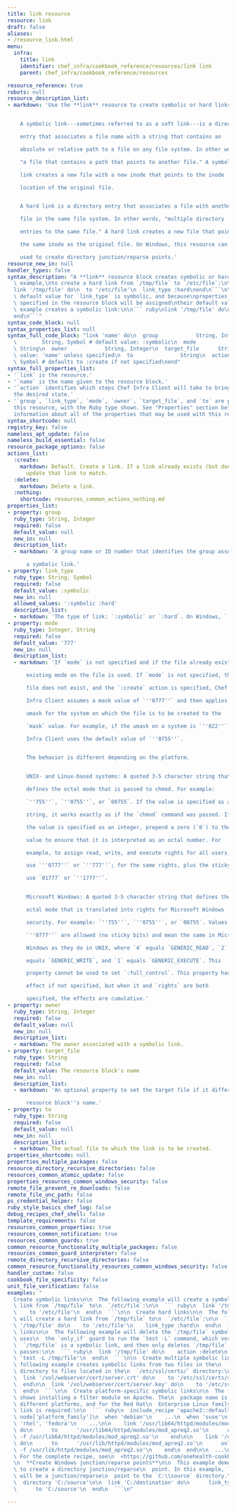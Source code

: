 ```yaml
---
title: link resource
resource: link
draft: false
aliases:
- /resource_link.html
menu:
  infra:
    title: link
    identifier: chef_infra/cookbook_reference/resources/link link
    parent: chef_infra/cookbook_reference/resources

resource_reference: true
robots: null
resource_description_list:
- markdown: 'Use the **link** resource to create symbolic or hard links.


    A symbolic link---sometimes referred to as a soft link---is a directory

    entry that associates a file name with a string that contains an

    absolute or relative path to a file on any file system. In other words,

    "a file that contains a path that points to another file." A symbolic

    link creates a new file with a new inode that points to the inode

    location of the original file.


    A hard link is a directory entry that associates a file with another

    file in the same file system. In other words, "multiple directory

    entries to the same file." A hard link creates a new file that points to

    the same inode as the original file. On Windows, this resource can be

    used to create directory junction/reparse points.'
resource_new_in: null
handler_types: false
syntax_description: "A **link** resource block creates symbolic or hard links. For\
  \ example,\nto create a hard link from `/tmp/file` to `/etc/file`:\n\n``` ruby\n\
  link '/tmp/file' do\n  to '/etc/file'\n  link_type :hard\nend\n```\n\nBecause the\
  \ default value for `link_type` is symbolic, and because\nproperties that are not\
  \ specified in the resource block will be assigned\ntheir default values, the following\
  \ example creates a symbolic link:\n\n``` ruby\nlink '/tmp/file' do\n  to '/etc/file'\n\
  end\n```"
syntax_code_block: null
syntax_properties_list: null
syntax_full_code_block: "link 'name' do\n  group            String, Integer\n  link_type\
  \        String, Symbol # default value: :symbolic\n  mode             Integer,\
  \ String\n  owner            String, Integer\n  target_file      String # default\
  \ value: 'name' unless specified\n  to               String\n  action          \
  \ Symbol # defaults to :create if not specified\nend"
syntax_full_properties_list:
- '`link` is the resource.'
- '`name` is the name given to the resource block.'
- '`action` identifies which steps Chef Infra Client will take to bring the node into
  the desired state.'
- '`group`, `link_type`, `mode`, `owner`, `target_file`, and `to` are properties of
  this resource, with the Ruby type shown. See "Properties" section below for more
  information about all of the properties that may be used with this resource.'
syntax_shortcode: null
registry_key: false
nameless_apt_update: false
nameless_build_essential: false
resource_package_options: false
actions_list:
  :create:
    markdown: Default. Create a link. If a link already exists (but does not match),
      update that link to match.
  :delete:
    markdown: Delete a link.
  :nothing:
    shortcode: resources_common_actions_nothing.md
properties_list:
- property: group
  ruby_type: String, Integer
  required: false
  default_value: null
  new_in: null
  description_list:
  - markdown: 'A group name or ID number that identifies the group associated with

      a symbolic link.'
- property: link_type
  ruby_type: String, Symbol
  required: false
  default_value: :symbolic
  new_in: null
  allowed_values: ':symbolic :hard'
  description_list:
  - markdown: 'The type of link: `:symbolic` or `:hard`. On Windows, `:symbolic` will create a junction point if the target is a directory.'
- property: mode
  ruby_type: Integer, String
  required: false
  default_value: '777'
  new_in: null
  description_list:
  - markdown: 'If `mode` is not specified and if the file already exists, the

      existing mode on the file is used. If `mode` is not specified, the

      file does not exist, and the `:create` action is specified, Chef

      Infra Client assumes a mask value of `''0777''` and then applies the

      umask for the system on which the file is to be created to the

      `mask` value. For example, if the umask on a system is `''022''`, Chef

      Infra Client uses the default value of `''0755''`.


      The behavior is different depending on the platform.


      UNIX- and Linux-based systems: A quoted 3-5 character string that

      defines the octal mode that is passed to chmod. For example:

      `''755''`, `''0755''`, or `00755`. If the value is specified as a quoted

      string, it works exactly as if the `chmod` command was passed. If

      the value is specified as an integer, prepend a zero (`0`) to the

      value to ensure that it is interpreted as an octal number. For

      example, to assign read, write, and execute rights for all users,

      use `''0777''` or `''777''`; for the same rights, plus the sticky bit,

      use `01777` or `''1777''`.


      Microsoft Windows: A quoted 3-5 character string that defines the

      octal mode that is translated into rights for Microsoft Windows

      security. For example: `''755''`, `''0755''`, or `00755`. Values up to

      `''0777''` are allowed (no sticky bits) and mean the same in Microsoft

      Windows as they do in UNIX, where `4` equals `GENERIC_READ`, `2`

      equals `GENERIC_WRITE`, and `1` equals `GENERIC_EXECUTE`. This

      property cannot be used to set `:full_control`. This property has no

      effect if not specified, but when it and `rights` are both

      specified, the effects are cumulative.'
- property: owner
  ruby_type: String, Integer
  required: false
  default_value: null
  new_in: null
  description_list:
  - markdown: The owner associated with a symbolic link.
- property: target_file
  ruby_type: String
  required: false
  default_value: The resource block's name
  new_in: null
  description_list:
  - markdown: 'An optional property to set the target file if it differs from the

      resource block''s name.'
- property: to
  ruby_type: String
  required: false
  default_value: null
  new_in: null
  description_list:
  - markdown: The actual file to which the link is to be created.
properties_shortcode: null
properties_multiple_packages: false
resource_directory_recursive_directories: false
resources_common_atomic_update: false
properties_resources_common_windows_security: false
remote_file_prevent_re_downloads: false
remote_file_unc_path: false
ps_credential_helper: false
ruby_style_basics_chef_log: false
debug_recipes_chef_shell: false
template_requirements: false
resources_common_properties: true
resources_common_notification: true
resources_common_guards: true
common_resource_functionality_multiple_packages: false
resources_common_guard_interpreter: false
remote_directory_recursive_directories: false
common_resource_functionality_resources_common_windows_security: false
handler_custom: false
cookbook_file_specificity: false
unit_file_verification: false
examples: "
  Create symbolic links\n\n  The following example will create a symbolic\
  \ link from `/tmp/file` to\n  `/etc/file`:\n\n  ``` ruby\n  link '/tmp/file' do\n\
  \    to '/etc/file'\n  end\n  ```\n\n  Create hard links\n\n  The following example\
  \ will create a hard link from `/tmp/file` to\n  `/etc/file`:\n\n  ``` ruby\n  link\
  \ '/tmp/file' do\n    to '/etc/file'\n    link_type :hard\n  end\n  ```\n\n  Delete\
  \ links\n\n  The following example will delete the `/tmp/file` symbolic link and\
  \ uses\n  the `only_if` guard to run the `test -L` command, which verifies that\n\
  \  `/tmp/file` is a symbolic link, and then only deletes `/tmp/file` if the\n  test\
  \ passes:\n\n  ``` ruby\n  link '/tmp/file' do\n    action :delete\n    only_if\
  \ 'test -L /tmp/file'\n  end\n  ```\n\n  Create multiple symbolic links\n\n  The\
  \ following example creates symbolic links from two files in the\n  `/vol/webserver/cert/`\
  \ directory to files located in the\n  `/etc/ssl/certs/` directory:\n\n  ``` ruby\n\
  \  link '/vol/webserver/cert/server.crt' do\n    to '/etc/ssl/certs/ssl-cert-name.pem'\n\
  \  end\n\n  link '/vol/webserver/cert/server.key' do\n    to '/etc/ssl/certs/ssl-cert-name.key'\n\
  \  end\n  ```\n\n  Create platform-specific symbolic links\n\n  The following example\
  \ shows installing a filter module on Apache. The\n  package name is different for\
  \ different platforms, and for the Red Hat\n  Enterprise Linux family, a symbolic\
  \ link is required:\n\n  ``` ruby\n  include_recipe 'apache2::default'\n\n  case\
  \ node['platform_family']\n  when 'debian'\n    ...\n  when 'suse'\n    ...\n  when\
  \ 'rhel', 'fedora'\n    ...\n\n    link '/usr/lib64/httpd/modules/mod_apreq.so'\
  \ do\n      to      '/usr/lib64/httpd/modules/mod_apreq2.so'\n      only_if 'test\
  \ -f /usr/lib64/httpd/modules/mod_apreq2.so'\n    end\n\n    link '/usr/lib/httpd/modules/mod_apreq.so'\
  \ do\n      to      '/usr/lib/httpd/modules/mod_apreq2.so'\n      only_if 'test\
  \ -f /usr/lib/httpd/modules/mod_apreq2.so'\n    end\n  end\n\n  ...\n  ```\n\n \
  \ For the complete recipe, see\n  <https://github.com/onehealth-cookbooks/apache2/blob/68bdfba4680e70b3e90f77e40223dd535bf22c17/recipes/mod_apreq2.rb>.\n\
  \n  **Create Windows junction/reparse points**\n\n  This example demonstrates how\
  \ to create a directory junction/reparse\n  point. In this example, `C:\\destination`\
  \ will be a junction/reparse\n  point to the `C:\\source` directory.\n\n  ``` ruby\n\
  \  directory 'C:/source'\n\n  link 'C:/destination' do\n      link_type :symbolic\n\
  \      to 'C:/source'\n  end\n  ```\n"

---
```

